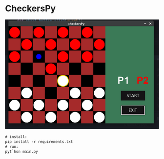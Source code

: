 # CheckersPy
<img src="https://github.com/ricardobr3no/checkersPy/blob/master/checkers.png">

```
# install:
pip install -r requirements.txt
# run:
pyt`hon main.py
```
